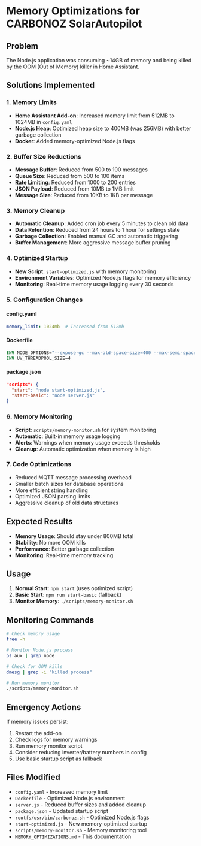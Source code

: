 # Memory Optimizations for CARBONOZ SolarAutopilot

## Problem
The Node.js application was consuming ~14GB of memory and being killed by the OOM (Out of Memory) killer in Home Assistant.

## Solutions Implemented

### 1. Memory Limits
- **Home Assistant Add-on**: Increased memory limit from 512MB to 1024MB in `config.yaml`
- **Node.js Heap**: Optimized heap size to 400MB (was 256MB) with better garbage collection
- **Docker**: Added memory-optimized Node.js flags

### 2. Buffer Size Reductions
- **Message Buffer**: Reduced from 500 to 100 messages
- **Queue Size**: Reduced from 500 to 100 items
- **Rate Limiting**: Reduced from 1000 to 200 entries
- **JSON Payload**: Reduced from 10MB to 1MB limit
- **Message Size**: Reduced from 10KB to 1KB per message

### 3. Memory Cleanup
- **Automatic Cleanup**: Added cron job every 5 minutes to clean old data
- **Data Retention**: Reduced from 24 hours to 1 hour for settings state
- **Garbage Collection**: Enabled manual GC and automatic triggering
- **Buffer Management**: More aggressive message buffer pruning

### 4. Optimized Startup
- **New Script**: `start-optimized.js` with memory monitoring
- **Environment Variables**: Optimized Node.js flags for memory efficiency
- **Monitoring**: Real-time memory usage logging every 30 seconds

### 5. Configuration Changes

#### config.yaml
```yaml
memory_limit: 1024mb  # Increased from 512mb
```

#### Dockerfile
```dockerfile
ENV NODE_OPTIONS="--expose-gc --max-old-space-size=400 --max-semi-space-size=32 --optimize-for-size"
ENV UV_THREADPOOL_SIZE=4
```

#### package.json
```json
"scripts": {
  "start": "node start-optimized.js",
  "start-basic": "node server.js"
}
```

### 6. Memory Monitoring
- **Script**: `scripts/memory-monitor.sh` for system monitoring
- **Automatic**: Built-in memory usage logging
- **Alerts**: Warnings when memory usage exceeds thresholds
- **Cleanup**: Automatic optimization when memory is high

### 7. Code Optimizations
- Reduced MQTT message processing overhead
- Smaller batch sizes for database operations
- More efficient string handling
- Optimized JSON parsing limits
- Aggressive cleanup of old data structures

## Expected Results
- **Memory Usage**: Should stay under 800MB total
- **Stability**: No more OOM kills
- **Performance**: Better garbage collection
- **Monitoring**: Real-time memory tracking

## Usage
1. **Normal Start**: `npm start` (uses optimized script)
2. **Basic Start**: `npm run start-basic` (fallback)
3. **Monitor Memory**: `./scripts/memory-monitor.sh`

## Monitoring Commands
```bash
# Check memory usage
free -h

# Monitor Node.js process
ps aux | grep node

# Check for OOM kills
dmesg | grep -i "killed process"

# Run memory monitor
./scripts/memory-monitor.sh
```

## Emergency Actions
If memory issues persist:
1. Restart the add-on
2. Check logs for memory warnings
3. Run memory monitor script
4. Consider reducing inverter/battery numbers in config
5. Use basic startup script as fallback

## Files Modified
- `config.yaml` - Increased memory limit
- `Dockerfile` - Optimized Node.js environment
- `server.js` - Reduced buffer sizes and added cleanup
- `package.json` - Updated startup script
- `rootfs/usr/bin/carbonoz.sh` - Optimized Node.js flags
- `start-optimized.js` - New memory-optimized startup
- `scripts/memory-monitor.sh` - Memory monitoring tool
- `MEMORY_OPTIMIZATIONS.md` - This documentation